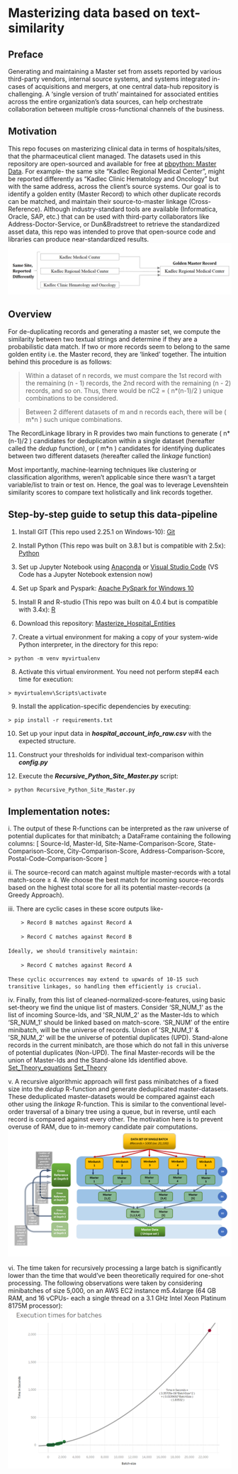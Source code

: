 # Masterizing data based on text-similarity

## Preface

Generating and maintaining a Master set from assets reported by various third-party vendors, internal source systems, and systems integrated in-cases of 
acquisitions and mergers, at one central data-hub repository is challenging. 
A ‘single version of truth’ maintained for associated entities across the entire organization’s data sources, can help orchestrate collaboration between multiple cross-functional channels of the business.



## Motivation

This repo focuses on masterizing clinical data in terms of hospitals/sites, that the pharmaceutical client managed. The datasets used in this repository are open-sourced and available for free at [pbpython: Master Data](https://github.com/chris1610/pbpython/tree/master/data).
For example- the same site “Kadlec Regional Medical Center”, might be reported differently as “Kadlec Clinic Hematology and Oncology” but with the same address, across the client’s source systems. Our goal is to identify a golden entity (Master Record) to which other duplicate records can be matched, and maintain their source-to-master linkage (Cross-Reference). Although industry-standard tools are available (Informatica, Oracle, SAP, etc.) that can be used with third-party collaborators like Address-Doctor-Service, or Dun&Bradstreet to retrieve the standardized asset data, this repo was intended to prove that open-source code and libraries can produce near-standardized results.
![Basic_deduplication_example](/Documentation/Research_Paper_Work/Basic_deduplication_example.jpg?raw=True)



## Overview

For de-duplicating records and generating a master set, we compute the similarity between two textual strings and determine if they are a probabilistic data match.
If two or more records seem to belong to the same golden entity i.e. the Master record, they are ‘linked’ together. The intuition behind this procedure is as follows:
> Within a dataset of n records, we must compare the 1st record with the remaining (n - 1) records, the 2nd record with the remaining (n - 2) records, and so on. Thus, there would be nC2 = ( n\*(n-1)/2 ) unique combinations to be considered.

> Between 2 different datasets of m and n records each, there will be ( m\*n ) such unique combinations.

The RecordLinkage library in R provides two main functions to generate ( n\*(n-1)/2 ) candidates for deduplication within a single dataset (hereafter called the _dedup_ function), or ( m\*n ) candidates for identifying duplicates between two different datasets (hereafter called the _linkage_ function)

Most importantly, machine-learning techniques like clustering or classification algorithms, weren’t applicable since there wasn’t a target variable/list to train or test on. Hence, the goal was to leverage Levenshtein similarity scores to compare text holistically and link records together.



## Step-by-step guide to setup this data-pipeline

1.	Install GIT (This repo used 2.25.1 on Windows-10): [Git](https://git-scm.com/downloads)

2.	Install Python (This repo was built on 3.8.1 but is compatible with 2.5x): [Python](https://www.python.org/downloads/)

3.	Set up Jupyter Notebook using [Anaconda](https://www.anaconda.com/products/individual) or [Visual Studio Code](https://code.visualstudio.com/download) (VS Code has a Jupyter Notebook extension now)

4.	Set up Spark and Pyspark: [Apache PySpark for Windows 10](https://towardsdatascience.com/installing-apache-pyspark-on-windows-10-f5f0c506bea1)

5.	Install R and R-studio (This repo was built on 4.0.4 but is compatible with 3.4x): [R](https://www.r-project.org/)

6.	Download this repository: [Masterize_Hospital_Entities](https://github.com/vikrantdeshpande09876/Masterize_Hospital_Entities)

7.	Create a virtual environment for making a copy of your system-wide Python interpreter, in the directory for this repo:
```
> python -m venv myvirtualenv
```

8.	Activate this virtual environment. You need not perform step#4 each time for execution:
```
> myvirtualenv\Scripts\activate
```

9.	Install the application-specific dependencies by executing:
```
> pip install -r requirements.txt
```

10.	Set up your input data in **_hospital_account_info_raw.csv_** with the expected structure.

11.	Construct your thresholds for individual text-comparison within **_config.py_**

12. Execute the **_Recursive_Python_Site_Master.py_** script:
```
> python Recursive_Python_Site_Master.py
```



## Implementation notes:

i. The output of these R-functions can be interpreted as the raw universe of potential duplicates for that minibatch; a DataFrame containing the following columns:
		[ Source-Id, Master-Id, Site-Name-Comparison-Score, State-Comparison-Score, City-Comparison-Score, Address-Comparison-Score, Postal-Code-Comparison-Score ]

ii. The source-record can match against multiple master-records with a total match-score ≥ 4. We choose the best match for incoming source-records based on the highest total score for all its potential master-records (a Greedy Approach).

iii. There are cyclic cases in these score outputs like-

		> Record B matches against Record A
		
		> Record C matches against Record B
		
	Ideally, we should transitively maintain:
	
		> Record C matches against Record A
		
	These cyclic occurrences may extend to upwards of 10-15 such transitive linkages, so handling them efficiently is crucial.

iv. Finally, from this list of cleaned-normalized-score-features, using basic set-theory we find the unique list of masters. Consider ‘SR_NUM_1' as the list of incoming Source-Ids, and 'SR_NUM_2' as the Master-Ids to which ‘SR_NUM_1’ should be linked based on match-score.
‘SR_NUM’ of the entire minibatch, will be the universe of records.
Union of 'SR_NUM_1' & 'SR_NUM_2' will be the universe of potential duplicates (UPD).
Stand-alone records in the current minibatch, are those which do not fall in this universe of potential duplicates (Non-UPD).
The final Master-records will be the union of Master-Ids and the Stand-alone Ids identified above.
[Set_Theory_equations](/Documentation/Research_Paper_Work/Set_Theory_equations.jpg?raw=True)
[Set_Theory](/Documentation/Research_Paper_Work/Set_Theory.jpg?raw=True)


v. A recursive algorithmic approach will first pass minibatches of a fixed size into the _dedup_ R-function and generate deduplicated master-datasets.
These deduplicated master-datasets would be compared against each other using the _linkage_ R-function. This is similar to the conventional level-order traversal of a binary tree using a queue, but in reverse, until each record is compared against every other. The motivation here is to prevent overuse of RAM, due to in-memory candidate pair computations.
![RECURSIVE PROCESSING](/Documentation/Research_Paper_Work/Recursive_Approach_Formalized.jpg?raw=True)


vi. The time taken for recursively processing a large batch is significantly lower than the time that would’ve been theoretically required for one-shot processing.
The following observations were taken by considering minibatches of size 5,000, on an AWS EC2 instance m5.4xlarge (64 GB RAM, and 16 vCPUs- each a single thread on a 3.1 GHz Intel Xeon Platinum 8175M processor):
![Execution_stats_Tableau_output](/Documentation/Research_Paper_Work/Execution_stats_Tableau_output.jpg?raw=True)
